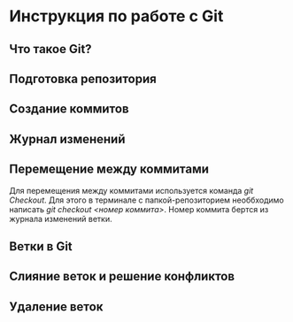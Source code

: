# Инструкция по работе с  Git

## Что такое Git?

## Подготовка репозитория 

## Создание коммитов

## Журнал изменений

## Перемещение между коммитами
Для перемещения между коммитами используется команда *git Checkout*. Для этого в терминале с папкой-репозиторием необбходимо написать *git checkout <номер коммита>*. Номер коммита бертся из журнала изменений ветки.
## Ветки в Git

## Слияние веток и решение конфликтов

## Удаление веток